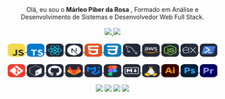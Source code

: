 <div align="center">
Olá, eu sou o <strong>Márleo Piber da Rosa</strong> ,
Formado em Análise e Desenvolvimento de Sistemas e Desenvolvedor Web Full Stack.
  </div>
<br>
<div align="center">
  <a href="https://github.com/marleopr">
  <img height="150em" src="https://github-readme-stats.vercel.app/api?username=marleopr&show_icons=true&theme=dracula&include_all_commits=true&count_private=true"/>
  <img height="150em" src="https://github-readme-stats.vercel.app/api/top-langs/?username=marleopr&layout=compact&langs_count=7&theme=dracula"/>
</div>
    <br>
<div align="center"<br>
  <img align="center" alt="marleopr-Js" height="30" width="40" src="https://github.com/tandpfun/skill-icons/raw/main/icons/JavaScript.svg">
  <img align="center" alt="marleopr-Ts" height="30" width="40" src="https://github.com/tandpfun/skill-icons/raw/main/icons/TypeScript.svg">
  <img align="center" alt="marleopr-React" height="30" width="40" src="https://github.com/tandpfun/skill-icons/blob/main/icons/React-Dark.svg">
  <img align="center" alt="marleopr-Next" height="30" width="40" src="https://github.com/tandpfun/skill-icons/blob/main/icons/NextJS-Dark.svg">
  <img align="center" alt="marleopr-HTML" height="30" width="40" src="https://github.com/tandpfun/skill-icons/raw/main/icons/HTML.svg">
  <img align="center" alt="marleopr-CSS" height="30" width="40" src="https://github.com/tandpfun/skill-icons/raw/main/icons/CSS.svg">
  <img align="center" alt="marleopr-mysql" height="30" width="40" src="https://github.com/tandpfun/skill-icons/raw/main/icons/MySQL-Dark.svg">
  <img align="center" alt="marleopr-AWS" height="30" width="40" src="https://github.com/tandpfun/skill-icons/raw/main/icons/AWS-Dark.svg">
  <img align="center" alt="marleopr-Node" height="30" width="40" src="https://github.com/tandpfun/skill-icons/raw/main/icons/NodeJS-Dark.svg">
  <img align="center" alt="marleopr-Express" height="30" width="40" src="https://github.com/tandpfun/skill-icons/raw/main/icons/ExpressJS-Dark.svg">
  <img align="center" alt="marleopr-powershell" height="30" width="40" src="https://github.com/tandpfun/skill-icons/raw/main/icons/Powershell-Dark.svg">
</div>
    <br>
<div align="center"<br>
  <img align="center" alt="marleopr-GIT" height="30" width="40" src="https://github.com/tandpfun/skill-icons/raw/main/icons/Git.svg">
  <img align="center" alt="marleopr-Bash" height="30" width="40" src="https://github.com/tandpfun/skill-icons/raw/main/icons/Bash-Dark.svg">
  <img align="center" alt="marleopr-Github" height="30" width="40" src="https://github.com/tandpfun/skill-icons/raw/main/icons/Github-Dark.svg">
  <img align="center" alt="marleopr-Gitlab" height="30" width="40" src="https://github.com/tandpfun/skill-icons/blob/main/icons/GitLab-Dark.svg">
  <img align="center" alt="marleopr-materialui" height="30" width="40" src="https://github.com/tandpfun/skill-icons/raw/main/icons/MaterialUI-Dark.svg">
  <img align="center" alt="marleopr-Figma" height="30" width="40" src="https://github.com/tandpfun/skill-icons/raw/main/icons/Figma-Dark.svg">
  <img align="center" alt="marleopr-Markdown" height="30" width="40" src="https://github.com/tandpfun/skill-icons/raw/main/icons/Markdown-Dark.svg">
  <img align="center" alt="marleopr-Linux" height="30" width="40" src="https://github.com/tandpfun/skill-icons/blob/main/icons/Linux-Dark.svg">
  <img align="center" alt="marleopr-Illustrator" height="30" width="40" src="https://github.com/tandpfun/skill-icons/raw/main/icons/Illustrator.svg">
  <img align="center" alt="marleopr-Photoshop" height="30" width="40" src="https://github.com/tandpfun/skill-icons/raw/main/icons/Photoshop.svg">
  <img align="center" alt="marleopr-Premiere" height="30" width="40" src="https://github.com/tandpfun/skill-icons/raw/main/icons/Premiere.svg">
  </div>
    <br>
<div align="center"<br> 
  <a href="https://www.youtube.com/c/marleopr" target="_blank"><img src="https://img.shields.io/badge/YouTube-FF0000?style=for-the-badge&logo=youtube&logoColor=white" target="_blank"></a>
  <a href="https://www.instagram.com/marleopr/" target="_blank"><img src="https://img.shields.io/badge/-Instagram-%23E4405F?style=for-the-badge&logo=instagram&logoColor=white" target="_blank"></a> 
  <a href = "mailto:contatomarleopr@hotmail.com"><img src="https://img.shields.io/badge/-Gmail-%23333?style=for-the-badge&logo=gmail&logoColor=white" target="_blank"></a>
  <a href="https://www.linkedin.com/in/marleopiber/" target="_blank"><img src="https://img.shields.io/badge/-LinkedIn-%230077B5?style=for-the-badge&logo=linkedin&logoColor=white" target="_blank"></a> 
  
</div>

